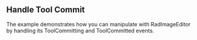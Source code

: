 ## Handle Tool Commit ##
The example demonstrates how you can manipulate with RadImageEditor by handling its ToolCommitting and ToolCommitted events.